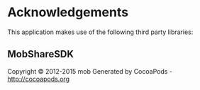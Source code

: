 # Acknowledgements
This application makes use of the following third party libraries:

## MobShareSDK

Copyright © 2012-2015 mob
Generated by CocoaPods - http://cocoapods.org
